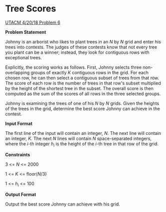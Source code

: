 # Tree Scores
[UTACM 4/20/18 Problem 6](https://www.hackerrank.com/contests/acm-42018/challenges/tree-scores)

**Problem Statement**

Johnny is an arborist who likes to plant trees in an *N* by *N* grid and enter his trees into contests. The judges of these contests know that not every tree you plant can be a winner; instead, they look for contiguous rows with exceptional trees.

Explicitly, the scoring works as follows. First, Johnny selects three non-overlapping groups of exactly *K* contiguous rows in the grid. For each chosen row, he can then select a contiguous subset of trees from that row. The score of each row is the number of trees in that row's subset multiplied by the height of the shortest tree in the subset. The overall score is then computed as the sum of the scores of all rows in the three selected groups.

Johnny is examining the trees of one of his *N* by *N* grids. Given the heights of the trees in the grid, determine the best score Johnny can achieve in the contest.

**Input Format**

The first line of the input will contain an integer, *N*. The next line will contain an integer, *K*. The next *N* lines will contain *N* space-separated integers, where the *i*-th integer *h<sub>i</sub>* is the height of the *i*-th tree in that row of the grid.

**Constraints**

3 <= *N* <= 2000

1 <= *K* <= floor(*N*/3)

1 <= *h<sub>i</sub>* <= 100

**Output Format**

Output the best score Johnny can achieve with his grid.
